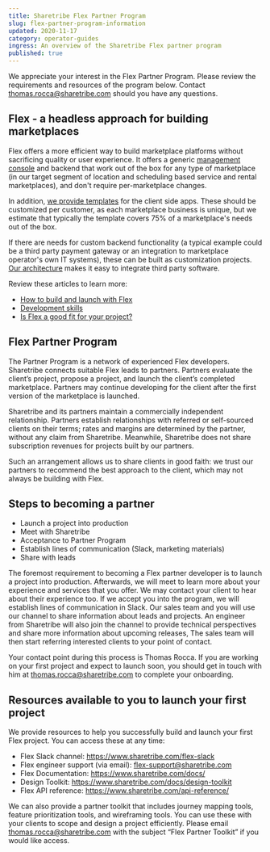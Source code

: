 ```yaml
---
title: Sharetribe Flex Partner Program
slug: flex-partner-program-information
updated: 2020-11-17
category: operator-guides
ingress: An overview of the Sharetribe Flex partner program
published: true
---
```


We appreciate your interest in the Flex Partner Program. Please review
the requirements and resources of the program below. Contact
thomas.rocca@sharetribe.com should you have any questions.

## Flex - a headless approach for building marketplaces

Flex offers a more efficient way to build marketplace platforms without
sacrificing quality or user experience. It offers a generic
[management console](https://www.sharetribe.com/docs/background/concepts/#console)
and backend that work out of the box for any type of marketplace (in our
target segment of location and scheduling based service and rental
marketplaces), and don't require per-marketplace changes.

In addition,
[we provide templates](https://www.sharetribe.com/docs/background/concepts/#flex-templates-for-web-ftw)
for the client side apps. These should be customized per customer, as
each marketplace business is unique, but we estimate that typically the
template covers 75% of a marketplace's needs out of the box.

If there are needs for custom backend functionality (a typical example
could be a third party payment gateway or an integration to marketplace
operator's own IT systems), these can be built as customization
projects.
[Our architecture](https://www.sharetribe.com/docs/introduction/introducing-flex/)
makes it easy to integrate third party software.

Review these articles to learn more:

- [How to build and launch with Flex](https://www.sharetribe.com/docs/introduction/how-to-build-and-launch-with-flex)
- [Development skills](https://www.sharetribe.com/docs/introduction/development-skills)
- [Is Flex a good fit for your project?](https://www.sharetribe.com/docs/introduction/is-flex-right-for-you)

## Flex Partner Program

The Partner Program is a network of experienced Flex developers.
Sharetribe connects suitable Flex leads to partners. Partners evaluate
the client’s project, propose a project, and launch the client’s
completed marketplace. Partners may continue developing for the client
after the first version of the marketplace is launched.

Sharetribe and its partners maintain a commercially independent
relationship. Partners establish relationships with referred or
self-sourced clients on their terms; rates and margins are determined by
the partner, without any claim from Sharetribe. Meanwhile, Sharetribe
does not share subscription revenues for projects built by our partners.

Such an arrangement allows us to share clients in good faith: we trust
our partners to recommend the best approach to the client, which may not
always be building with Flex.

## Steps to becoming a partner

- Launch a project into production
- Meet with Sharetribe
- Acceptance to Partner Program
- Establish lines of communication (Slack, marketing materials)
- Share with leads

The foremost requirement to becoming a Flex partner developer is to
launch a project into production. Afterwards, we will meet to learn more
about your experience and services that you offer. We may contact your
client to hear about their experience too. If we accept you into the
program, we will establish lines of communication in Slack. Our sales
team and you will use our channel to share information about leads and
projects. An engineer from Sharetribe will also join the channel to
provide technical perspectives and share more information about upcoming
releases, The sales team will then start referring interested clients to
your point of contact.

Your contact point during this process is Thomas Rocca. If you are
working on your first project and expect to launch soon, you should get
in touch with him at thomas.rocca@sharetribe.com to complete your
onboarding.

## Resources available to you to launch your first project

We provide resources to help you successfully build and launch your
first Flex project. You can access these at any time:

- Flex Slack channel: https://www.sharetribe.com/flex-slack
- Flex engineer support (via email): flex-support@sharetribe.com
- Flex Documentation: https://www.sharetribe.com/docs/
- Design Toolkit: https://www.sharetribe.com/docs/design-toolkit
- Flex API reference: https://www.sharetribe.com/api-reference/

We can also provide a partner toolkit that includes journey mapping
tools, feature prioritization tools, and wireframing tools. You can use
these with your clients to scope and design a project efficiently.
Please email thomas.rocca@sharetribe.com with the subject “Flex Partner
Toolkit” if you would like access.
